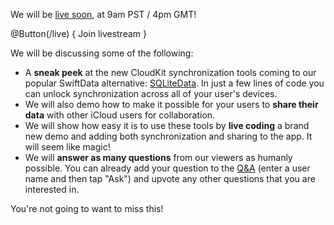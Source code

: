 We will be [live soon](/live), at 9am PST / 4pm GMT! 

@Button(/live) {
  Join livestream
}

We will be discussing some of the following:

* A **sneak peek** at the new CloudKit synchronization tools coming to our popular SwiftData
alternative: [SQLiteData]. In just a few lines of code you can unlock synchronization across
all of your user's devices.
* We will also demo how to make it possible for your users to **share their data** with other iCloud
users for collaboration.
* We will show how easy it is to use these tools by **live coding** a brand new demo and adding
both synchronization and sharing to the app. It will seem like magic! 
* We will **answer as many questions** from our viewers as humanly possible. You can already add your
question to the [Q&A](/live) (enter a user name and then tap "Ask") and upvote any other questions
that you are interested in.

You're not going to want to miss this!

[SQLiteData]: https://github.com/pointfreeco/sqlite-data
